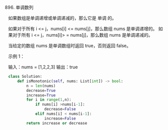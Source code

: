 896. 单调数列

如果数组是单调递增或单调递减的，那么它是 单调 的。

如果对于所有 i <= j，nums[i] <= nums[j]，那么数组 nums 是单调递增的。 如果对于所有 i <= j，nums[i]> = nums[j]，那么数组 nums 是单调递减的。

当给定的数组 nums 是单调数组时返回 true，否则返回 false。

 

示例 1：

输入：nums = [1,2,2,3]
输出：true






























```py
class Solution:
    def isMonotonic(self, nums: List[int]) -> bool:
        n = len(nums)
        decrease=True
        increase=True
        for i in range(1,n):
            if nums[i] >nums[i-1]:
                decrease=False
            elif nums[i] < nums[i-1]:
                increase=False
        return increase or decrease